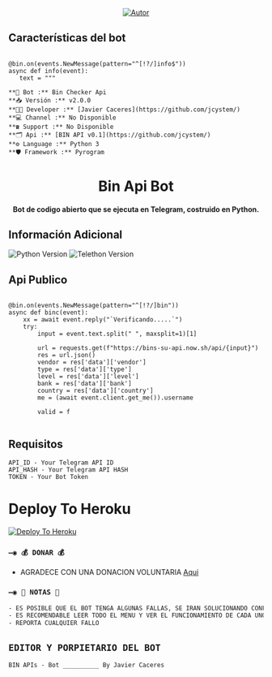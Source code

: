 <p align="center">
<a href="https://github.com/jcystem/"><img title="Autor" src="https://img.shields.io/badge/Autor-Javier-blue?style=for-the-badge&logo=github"></a>
</p>
 
</details>
<P align="center">


</p>

## Características del bot 

```

@bin.on(events.NewMessage(pattern="^[!?/]info$"))
async def info(event):
   text = """

**🤖 Bot :** Bin Checker Api
**📥 Versión :** v2.0.0
**🧑‍💻 Developer :** [Javier Caceres](https://github.com/jcystem/)
**💻 Channel :** No Disponible
**☎️ Support :** No Disponible
**🗂️ Api :** [BIN API v0.1](https://github.com/jcystem/)
**⚙️ Language :** Python 3
**🛡️ Framework :** Pyrogram
```

<h1 align="center"><b>Bin Api Bot</b></h1>
<h4 align="center">Bot de codigo abierto que se ejecuta en Telegram, costruido en Python.</h4>

## Información Adicional
![Python Version](https://img.shields.io/badge/python-3.9.1-green?style=for-the-badge&logo=appveyor)
![Telethon Version](https://img.shields.io/badge/telethon-1.21.1-blue?style=for-the-badge&logo=appveyor)


## Api Publico

```

@bin.on(events.NewMessage(pattern="^[!?/]bin"))
async def binc(event):
    xx = await event.reply("`Verificando.....`")
    try:
        input = event.text.split(" ", maxsplit=1)[1]

        url = requests.get(f"https://bins-su-api.now.sh/api/{input}")
        res = url.json()
        vendor = res['data']['vendor']
        type = res['data']['type']
        level = res['data']['level']
        bank = res['data']['bank']
        country = res['data']['country']
        me = (await event.client.get_me()).username

        valid = f
        
```

## Requisitos
``` 
API_ID - Your Telegram API ID
API_HASH - Your Telegram API HASH
TOKEN - Your Bot Token
```

# Deploy To Heroku
[![Deploy To Heroku](https://www.herokucdn.com/deploy/button.svg)](https://heroku.com/deploy?template=https://github.com/jcystem/bin-bot)

### `—◉ 💰 DONAR 💰`
- AGRADECE CON UNA DONACION VOLUNTARIA [Aqui](https://www.paypal.me/srnovus/)


### `—◉ 📝 NOTAS 📝`
```bash
- ES POSIBLE QUE EL BOT TENGA ALGUNAS FALLAS, SE IRAN SOLUCIONANDO CONFORME SE VAYAN DETECTANDO
- ES RECOMENDABLE LEER TODO EL MENU Y VER EL FUNCIONAMIENTO DE CADA UNO DE LOS COMANDOS
- REPORTA CUALQUIER FALLO
```

## `EDITOR Y PORPIETARIO DEL BOT` 

`BIN APIs - Bot __________ By Javier Caceres`

